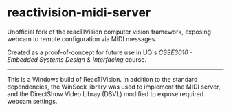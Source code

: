 reactivision-midi-server
========================

Unofficial fork of the reacTIVision computer vision framework, exposing webcam to remote configuration via MIDI messages.

Created as a proof-of-concept for future use in UQ's *CSSE3010 - Embedded Systems Design \& Interfacing* course.

----

This is a Windows build of ReacTIVision. In addition to the standard dependencies, the WinSock library was used to implement the MIDI server, and the DirectShow Video Libray (DSVL) modified to expose required webcam settings.
